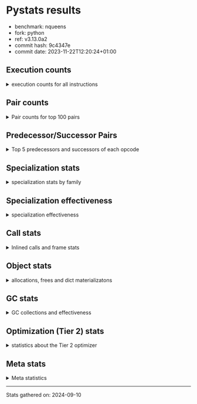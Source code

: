 
# Pystats results

- benchmark: nqueens
- fork: python
- ref: v3.13.0a2
- commit hash: 9c4347e
- commit date: 2023-11-22T12:20:24+01:00

## Execution counts

<details>
<summary> execution counts for all instructions </summary>

|Name | Count | Self | Cumulative | Miss ratio | 
|---|---:|---:|---:|---:|
| LOAD_FAST | 236,851,360 | 10.9% | 10.9% |  |
| POP_TOP | 138,195,120 | 6.4% | 17.2% |  |
| STORE_FAST | 129,912,240 | 6.0% | 23.2% |  |
| JUMP_BACKWARD | 129,911,200 | 6.0% | 29.2% |  |
| RESUME_CHECK | 125,630,500 | 5.8% | 35.0% | 0.0% |
| LOAD_FAST_LOAD_FAST | 122,752,160 | 5.6% | 40.6% |  |
| INTERPRETER_EXIT | 119,179,380 | 5.5% | 46.1% |  |
| YIELD_VALUE | 112,389,760 | 5.2% | 51.2% |  |
| LOAD_DEREF | 105,938,880 | 4.9% | 56.1% |  |
| BINARY_SUBSCR_TUPLE_INT | 105,923,760 | 4.9% | 61.0% |  |
| LOAD_CONST | 99,104,400 | 4.6% | 65.5% |  |
| FOR_ITER_RANGE | 78,639,840 | 3.6% | 69.1% |  |
| BINARY_OP_ADD_INT | 73,779,740 | 3.4% | 72.5% |  |
| FOR_ITER_LIST | 58,060,760 | 2.7% | 75.2% |  |
| SWAP | 47,974,240 | 2.2% | 77.4% |  |
| BINARY_SUBSCR_LIST_INT | 47,974,000 | 2.2% | 79.6% |  |
| COPY | 41,523,200 | 1.9% | 81.5% |  |
| STORE_SUBSCR_LIST_INT | 35,071,940 | 1.6% | 83.1% |  |
| LOAD_GLOBAL_BUILTIN | 32,933,180 | 1.5% | 84.6% |  |
| BINARY_OP_SUBTRACT_INT | 31,325,680 | 1.4% | 86.1% |  |
| POP_JUMP_IF_FALSE | 30,438,480 | 1.4% | 87.5% |  |
| BINARY_SLICE | 28,621,120 | 1.3% | 88.8% |  |
| COMPARE_OP_INT | 24,325,280 | 1.1% | 89.9% |  |
| CALL_BUILTIN_CLASS | 19,692,500 | 0.9% | 90.8% |  |
| GET_ITER | 19,691,920 | 0.9% | 91.7% |  |
| RETURN_CONST | 13,240,960 | 0.6% | 92.3% |  |
| RETURN_GENERATOR | 13,240,800 | 0.6% | 92.9% |  |
| COPY_FREE_VARS | 13,240,560 | 0.6% | 93.5% |  |
| CALL_PY_EXACT_ARGS | 13,240,540 | 0.6% | 94.2% |  |
| MAKE_FUNCTION | 13,240,480 | 0.6% | 94.8% |  |
| BUILD_TUPLE | 13,240,480 | 0.6% | 95.4% |  |
| SET_FUNCTION_ATTRIBUTE | 13,240,480 | 0.6% | 96.0% |  |
| UNARY_NEGATIVE | 12,902,080 | 0.6% | 96.6% |  |
| BINARY_OP | 11,088,260 | 0.5% | 97.1% |  |
| STORE_SLICE | 11,084,960 | 0.5% | 97.6% |  |
| CALL_LEN | 6,789,380 | 0.3% | 97.9% |  |
| JUMP_FORWARD | 6,465,760 | 0.3% | 98.2% |  |
| BINARY_SUBSCR | 6,453,320 | 0.3% | 98.5% |  |
| STORE_SUBSCR | 6,452,920 | 0.3% | 98.8% |  |
| STORE_DEREF | 6,451,360 | 0.3% | 99.1% |  |
| FOR_ITER_GEN | 6,451,340 | 0.3% | 99.4% |  |
| CALL_TUPLE_1 | 6,451,300 | 0.3% | 99.7% |  |
| TO_BOOL_INT | 6,451,160 | 0.3% | 100.0% |  |
| POP_JUMP_IF_TRUE | 338,080 | 0.0% | 100.0% |  |
| CALL | 1,420 | 0.0% | 100.0% |  |
| LOAD_GLOBAL | 840 | 0.0% | 100.0% |  |
| PUSH_NULL | 480 | 0.0% | 100.0% |  |
| LOAD_GLOBAL_MODULE | 400 | 0.0% | 100.0% |  |
| MAKE_CELL | 320 | 0.0% | 100.0% |  |
| RESUME | 300 | 0.0% | 100.0% | 20.0% |
| FOR_ITER | 280 | 0.0% | 100.0% |  |
| END_FOR | 160 | 0.0% | 100.0% |  |
| BUILD_SLICE | 160 | 0.0% | 100.0% |  |
| COMPARE_OP | 160 | 0.0% | 100.0% |  |
| POP_JUMP_IF_NOT_NONE | 160 | 0.0% | 100.0% |  |
| CALL_PY_WITH_DEFAULTS | 140 | 0.0% | 100.0% |  |
| LOAD_ATTR_MODULE | 120 | 0.0% | 100.0% |  |
| NOP | 80 | 0.0% | 100.0% |  |
| RETURN_VALUE | 80 | 0.0% | 100.0% |  |
| TO_BOOL | 80 | 0.0% | 100.0% |  |
| CALL_FUNCTION_EX | 80 | 0.0% | 100.0% |  |
| LOAD_ATTR | 80 | 0.0% | 100.0% |  |
| BINARY_OP_SUBTRACT_FLOAT | 60 | 0.0% | 100.0% |  |


</details>

## Pair counts

<details>
<summary> Pair counts for top 100 pairs </summary>

|Pair | Count | Self | Cumulative | 
|---|---:|---:|---:|
| RESUME_CHECK POP_TOP | 112,389,620 | 5.2% | 5.2% |
| POP_TOP JUMP_BACKWARD | 112,051,840 | 5.1% | 10.3% |
| CACHE RESUME_CHECK | 105,938,600 | 4.9% | 15.2% |
| YIELD_VALUE INTERPRETER_EXIT | 105,938,580 | 4.9% | 20.1% |
| STORE_FAST LOAD_DEREF | 105,923,920 | 4.9% | 24.9% |
| LOAD_DEREF LOAD_FAST | 105,923,840 | 4.9% | 29.8% |
| LOAD_FAST BINARY_SUBSCR_TUPLE_INT | 105,923,680 | 4.9% | 34.7% |
| FOR_ITER_RANGE STORE_FAST | 71,850,320 | 3.3% | 38.0% |
| JUMP_BACKWARD FOR_ITER_RANGE | 65,399,280 | 3.0% | 41.0% |
| BINARY_SUBSCR_TUPLE_INT LOAD_FAST | 54,314,200 | 2.5% | 43.5% |
| BINARY_OP_ADD_INT YIELD_VALUE | 51,609,580 | 2.4% | 45.8% |
| JUMP_BACKWARD FOR_ITER_LIST | 51,609,560 | 2.4% | 48.2% |
| LOAD_FAST BINARY_OP_ADD_INT | 51,609,560 | 2.4% | 50.6% |
| BINARY_SUBSCR_TUPLE_INT YIELD_VALUE | 51,609,560 | 2.4% | 52.9% |
| FOR_ITER_LIST STORE_FAST | 51,609,560 | 2.4% | 55.3% |
| BINARY_SUBSCR_LIST_INT LOAD_CONST | 35,071,960 | 1.6% | 56.9% |
| LOAD_FAST_LOAD_FAST BINARY_SUBSCR_LIST_INT | 30,437,960 | 1.4% | 58.3% |
| COMPARE_OP_INT POP_JUMP_IF_FALSE | 23,987,220 | 1.1% | 59.4% |
| STORE_FAST LOAD_FAST_LOAD_FAST | 23,987,040 | 1.1% | 60.5% |
| STORE_SUBSCR_LIST_INT LOAD_FAST_LOAD_FAST | 23,987,000 | 1.1% | 61.6% |
| LOAD_CONST BINARY_OP_ADD_INT | 22,170,080 | 1.0% | 62.7% |
| LOAD_FAST_LOAD_FAST LOAD_CONST | 22,169,920 | 1.0% | 63.7% |
| LOAD_GLOBAL_BUILTIN LOAD_FAST | 19,692,060 | 0.9% | 64.6% |
| LOAD_FAST LOAD_CONST | 17,536,400 | 0.8% | 65.4% |
| COPY COPY | 17,536,000 | 0.8% | 66.2% |
| LOAD_CONST COMPARE_OP_INT | 17,536,000 | 0.8% | 67.0% |
| LOAD_FAST_LOAD_FAST COPY | 17,536,000 | 0.8% | 67.8% |
| POP_JUMP_IF_FALSE LOAD_FAST_LOAD_FAST | 17,536,000 | 0.8% | 68.6% |
| SWAP SWAP | 17,536,000 | 0.8% | 69.4% |
| BINARY_OP_SUBTRACT_INT SWAP | 17,535,980 | 0.8% | 70.2% |
| COPY BINARY_SUBSCR_LIST_INT | 17,535,960 | 0.8% | 71.0% |
| LOAD_CONST BINARY_OP_SUBTRACT_INT | 17,535,960 | 0.8% | 71.8% |
| SWAP STORE_SUBSCR_LIST_INT | 17,535,960 | 0.8% | 72.6% |
| LOAD_FAST_LOAD_FAST STORE_SUBSCR_LIST_INT | 17,535,920 | 0.8% | 73.4% |
| RETURN_CONST INTERPRETER_EXIT | 13,240,800 | 0.6% | 74.1% |
| POP_TOP RESUME_CHECK | 13,240,680 | 0.6% | 74.7% |
| CACHE POP_TOP | 13,240,660 | 0.6% | 75.3% |
| LOAD_GLOBAL_BUILTIN LOAD_GLOBAL_BUILTIN | 13,240,600 | 0.6% | 75.9% |
| MAKE_FUNCTION SET_FUNCTION_ATTRIBUTE | 13,240,480 | 0.6% | 76.5% |
| BUILD_TUPLE LOAD_CONST | 13,240,480 | 0.6% | 77.1% |
| COPY_FREE_VARS RETURN_GENERATOR | 13,240,480 | 0.6% | 77.7% |
| LOAD_CONST MAKE_FUNCTION | 13,240,480 | 0.6% | 78.3% |
| LOAD_FAST BUILD_TUPLE | 13,240,480 | 0.6% | 78.9% |
| SET_FUNCTION_ATTRIBUTE LOAD_FAST | 13,240,480 | 0.6% | 79.5% |
| CALL_PY_EXACT_ARGS COPY_FREE_VARS | 13,240,400 | 0.6% | 80.1% |
| RESUME_CHECK LOAD_FAST | 13,240,400 | 0.6% | 80.7% |
| GET_ITER CALL_PY_EXACT_ARGS | 13,240,320 | 0.6% | 81.4% |
| LOAD_FAST_LOAD_FAST UNARY_NEGATIVE | 12,902,080 | 0.6% | 81.9% |
| LOAD_FAST_LOAD_FAST BINARY_OP_SUBTRACT_INT | 11,085,040 | 0.5% | 82.5% |
| BINARY_OP LOAD_FAST_LOAD_FAST | 11,084,980 | 0.5% | 83.0% |
| BINARY_SLICE BINARY_OP | 11,084,960 | 0.5% | 83.5% |
| BINARY_SLICE LOAD_FAST_LOAD_FAST | 11,084,960 | 0.5% | 84.0% |
| STORE_SLICE LOAD_FAST_LOAD_FAST | 11,084,960 | 0.5% | 84.5% |
| LOAD_CONST BINARY_SLICE | 11,084,960 | 0.5% | 85.0% |
| LOAD_CONST STORE_SLICE | 11,084,960 | 0.5% | 85.5% |
| LOAD_FAST_LOAD_FAST LOAD_FAST | 11,084,960 | 0.5% | 86.0% |
| BINARY_OP_ADD_INT BINARY_SLICE | 11,084,940 | 0.5% | 86.5% |
| BINARY_OP_ADD_INT LOAD_CONST | 11,084,940 | 0.5% | 87.0% |
| BINARY_OP_SUBTRACT_INT LOAD_FAST_LOAD_FAST | 11,084,940 | 0.5% | 87.6% |
| STORE_SUBSCR_LIST_INT JUMP_BACKWARD | 11,084,940 | 0.5% | 88.1% |
| FOR_ITER_RANGE RETURN_CONST | 6,789,440 | 0.3% | 88.4% |
| LOAD_FAST GET_ITER | 6,789,360 | 0.3% | 88.7% |
| RETURN_GENERATOR CALL_BUILTIN_CLASS | 6,789,320 | 0.3% | 89.0% |
| LOAD_FAST FOR_ITER_RANGE | 6,789,240 | 0.3% | 89.3% |
| CALL_BUILTIN_CLASS CALL_LEN | 6,789,200 | 0.3% | 89.6% |
| LOAD_FAST CALL_BUILTIN_CLASS | 6,451,440 | 0.3% | 89.9% |
| CALL_BUILTIN_CLASS CALL_BUILTIN_CLASS | 6,451,400 | 0.3% | 90.2% |
| GET_ITER FOR_ITER_RANGE | 6,451,240 | 0.3% | 90.5% |
| BINARY_SLICE GET_ITER | 6,451,200 | 0.3% | 90.8% |
| LOAD_CONST LOAD_FAST | 6,451,200 | 0.3% | 91.1% |
| LOAD_FAST BINARY_SLICE | 6,451,200 | 0.3% | 91.4% |
| STORE_DEREF LOAD_FAST | 6,451,200 | 0.3% | 91.7% |
| SWAP COPY | 6,451,200 | 0.3% | 92.0% |
| FOR_ITER_LIST RETURN_CONST | 6,451,200 | 0.3% | 92.3% |
| JUMP_BACKWARD FOR_ITER_GEN | 6,451,180 | 0.3% | 92.6% |
| YIELD_VALUE STORE_DEREF | 6,451,180 | 0.3% | 92.9% |
| CALL_BUILTIN_CLASS GET_ITER | 6,451,180 | 0.3% | 93.2% |
| CALL_LEN SWAP | 6,451,180 | 0.3% | 93.5% |
| COPY COMPARE_OP_INT | 6,451,160 | 0.3% | 93.8% |
| LOAD_FAST FOR_ITER_LIST | 6,451,160 | 0.3% | 94.1% |
| LOAD_FAST LOAD_GLOBAL_BUILTIN | 6,451,160 | 0.3% | 94.4% |
| CALL_TUPLE_1 YIELD_VALUE | 6,451,160 | 0.3% | 94.7% |
| FOR_ITER_GEN RESUME_CHECK | 6,451,160 | 0.3% | 95.0% |
| TO_BOOL_INT POP_JUMP_IF_FALSE | 6,451,160 | 0.3% | 95.3% |
| RETURN_GENERATOR CALL_TUPLE_1 | 6,451,120 | 0.3% | 95.6% |
| LOAD_FAST TO_BOOL_INT | 6,451,120 | 0.3% | 95.8% |
| BINARY_SUBSCR LOAD_FAST_LOAD_FAST | 6,451,040 | 0.3% | 96.1% |
| POP_TOP POP_TOP | 6,451,040 | 0.3% | 96.4% |
| POP_TOP JUMP_FORWARD | 6,451,040 | 0.3% | 96.7% |
| UNARY_NEGATIVE BINARY_SUBSCR | 6,451,040 | 0.3% | 97.0% |
| UNARY_NEGATIVE STORE_SUBSCR | 6,451,040 | 0.3% | 97.3% |
| JUMP_FORWARD LOAD_FAST | 6,451,040 | 0.3% | 97.6% |
| POP_JUMP_IF_FALSE JUMP_BACKWARD | 6,451,040 | 0.3% | 97.9% |
| SWAP LOAD_FAST_LOAD_FAST | 6,451,040 | 0.3% | 98.2% |
| JUMP_BACKWARD LOAD_GLOBAL_BUILTIN | 6,451,020 | 0.3% | 98.5% |
| BINARY_SUBSCR_LIST_INT STORE_FAST | 6,451,020 | 0.3% | 98.8% |
| BINARY_SUBSCR_LIST_INT SWAP | 6,451,020 | 0.3% | 99.1% |
| STORE_SUBSCR LOAD_GLOBAL_BUILTIN | 6,451,000 | 0.3% | 99.4% |
| POP_JUMP_IF_FALSE POP_TOP | 6,113,120 | 0.3% | 99.7% |
| BINARY_OP_SUBTRACT_INT YIELD_VALUE | 2,704,620 | 0.1% | 99.8% |


</details>

## Predecessor/Successor Pairs

<details>
<summary> Top 5 predecessors and successors of each opcode </summary>

### BINARY_SLICE

<details>
<summary> Successors and predecessors for BINARY_SLICE </summary>

|Predecessors | Count | Percentage | 
|---|---:|---:|
| LOAD_CONST | 11,084,960 | 38.7% |
| BINARY_OP_ADD_INT | 11,084,940 | 38.7% |
| LOAD_FAST | 6,451,200 | 22.5% |
| BINARY_OP | 20 | 0.0% |

|Successors | Count | Percentage | 
|---|---:|---:|
| BINARY_OP | 11,084,960 | 38.7% |
| LOAD_FAST_LOAD_FAST | 11,084,960 | 38.7% |
| GET_ITER | 6,451,200 | 22.5% |


</details>

### STORE_SLICE

<details>
<summary> Successors and predecessors for STORE_SLICE </summary>

|Predecessors | Count | Percentage | 
|---|---:|---:|
| LOAD_CONST | 11,084,960 | 100.0% |

|Successors | Count | Percentage | 
|---|---:|---:|
| LOAD_FAST_LOAD_FAST | 11,084,960 | 100.0% |


</details>

### CACHE

<details>
<summary> Successors and predecessors for CACHE </summary>

|Successors | Count | Percentage | 
|---|---:|---:|
| RESUME_CHECK | 105,938,600 | 88.9% |
| POP_TOP | 13,240,660 | 11.1% |
| RESUME | 120 | 0.0% |


</details>

### BINARY_SUBSCR

<details>
<summary> Successors and predecessors for BINARY_SUBSCR </summary>

|Predecessors | Count | Percentage | 
|---|---:|---:|
| UNARY_NEGATIVE | 6,451,040 | 100.0% |
| BINARY_SUBSCR | 1,800 | 0.0% |
| BUILD_SLICE | 160 | 0.0% |
| LOAD_FAST | 160 | 0.0% |
| LOAD_FAST_LOAD_FAST | 120 | 0.0% |

|Successors | Count | Percentage | 
|---|---:|---:|
| LOAD_FAST_LOAD_FAST | 6,451,040 | 100.0% |
| BINARY_SUBSCR | 1,800 | 0.0% |
| STORE_FAST | 180 | 0.0% |
| BINARY_SUBSCR_LIST_INT | 80 | 0.0% |
| BINARY_SUBSCR_TUPLE_INT | 80 | 0.0% |


</details>

### END_FOR

<details>
<summary> Successors and predecessors for END_FOR </summary>

|Predecessors | Count | Percentage | 
|---|---:|---:|
| RETURN_CONST | 160 | 100.0% |

|Successors | Count | Percentage | 
|---|---:|---:|
| RETURN_CONST | 160 | 100.0% |


</details>

### GET_ITER

<details>
<summary> Successors and predecessors for GET_ITER </summary>

|Predecessors | Count | Percentage | 
|---|---:|---:|
| LOAD_FAST | 6,789,360 | 34.5% |
| BINARY_SLICE | 6,451,200 | 32.8% |
| CALL_BUILTIN_CLASS | 6,451,180 | 32.8% |
| RETURN_GENERATOR | 160 | 0.0% |
| CALL | 20 | 0.0% |

|Successors | Count | Percentage | 
|---|---:|---:|
| CALL_PY_EXACT_ARGS | 13,240,320 | 67.2% |
| FOR_ITER_RANGE | 6,451,240 | 32.8% |
| CALL | 160 | 0.0% |
| FOR_ITER_GEN | 140 | 0.0% |
| FOR_ITER | 60 | 0.0% |


</details>

### INTERPRETER_EXIT

<details>
<summary> Successors and predecessors for INTERPRETER_EXIT </summary>

|Predecessors | Count | Percentage | 
|---|---:|---:|
| YIELD_VALUE | 105,938,580 | 88.9% |
| RETURN_CONST | 13,240,800 | 11.1% |


</details>

### MAKE_FUNCTION

<details>
<summary> Successors and predecessors for MAKE_FUNCTION </summary>

|Predecessors | Count | Percentage | 
|---|---:|---:|
| LOAD_CONST | 13,240,480 | 100.0% |

|Successors | Count | Percentage | 
|---|---:|---:|
| SET_FUNCTION_ATTRIBUTE | 13,240,480 | 100.0% |


</details>

### NOP

<details>
<summary> Successors and predecessors for NOP </summary>

|Predecessors | Count | Percentage | 
|---|---:|---:|
| POP_TOP | 80 | 100.0% |

|Successors | Count | Percentage | 
|---|---:|---:|
| LOAD_DEREF | 80 | 100.0% |


</details>

### POP_TOP

<details>
<summary> Successors and predecessors for POP_TOP </summary>

|Predecessors | Count | Percentage | 
|---|---:|---:|
| RESUME_CHECK | 112,389,620 | 81.3% |
| CACHE | 13,240,660 | 9.6% |
| POP_TOP | 6,451,040 | 4.7% |
| POP_JUMP_IF_FALSE | 6,113,120 | 4.4% |
| CALL | 260 | 0.0% |

|Successors | Count | Percentage | 
|---|---:|---:|
| JUMP_BACKWARD | 112,051,840 | 81.1% |
| RESUME_CHECK | 13,240,680 | 9.6% |
| POP_TOP | 6,451,040 | 4.7% |
| JUMP_FORWARD | 6,451,040 | 4.7% |
| LOAD_FAST | 160 | 0.0% |


</details>

### PUSH_NULL

<details>
<summary> Successors and predecessors for PUSH_NULL </summary>

|Predecessors | Count | Percentage | 
|---|---:|---:|
| LOAD_FAST | 320 | 66.7% |
| LOAD_DEREF | 80 | 16.7% |
| LOAD_ATTR_MODULE | 60 | 12.5% |
| LOAD_ATTR | 20 | 4.2% |

|Successors | Count | Percentage | 
|---|---:|---:|
| CALL | 400 | 83.3% |
| LOAD_FAST | 80 | 16.7% |


</details>

### RETURN_GENERATOR

<details>
<summary> Successors and predecessors for RETURN_GENERATOR </summary>

|Predecessors | Count | Percentage | 
|---|---:|---:|
| COPY_FREE_VARS | 13,240,480 | 100.0% |
| MAKE_CELL | 320 | 0.0% |

|Successors | Count | Percentage | 
|---|---:|---:|
| CALL_BUILTIN_CLASS | 6,789,320 | 51.3% |
| CALL_TUPLE_1 | 6,451,120 | 48.7% |
| CALL | 200 | 0.0% |
| GET_ITER | 160 | 0.0% |


</details>

### RETURN_VALUE

<details>
<summary> Successors and predecessors for RETURN_VALUE </summary>

|Predecessors | Count | Percentage | 
|---|---:|---:|
| LOAD_FAST | 80 | 100.0% |

|Successors | Count | Percentage | 
|---|---:|---:|
| LOAD_GLOBAL | 40 | 50.0% |
| LOAD_GLOBAL_MODULE | 40 | 50.0% |


</details>

### STORE_SUBSCR

<details>
<summary> Successors and predecessors for STORE_SUBSCR </summary>

|Predecessors | Count | Percentage | 
|---|---:|---:|
| UNARY_NEGATIVE | 6,451,040 | 100.0% |
| STORE_SUBSCR | 1,760 | 0.0% |
| LOAD_FAST_LOAD_FAST | 80 | 0.0% |
| SWAP | 40 | 0.0% |

|Successors | Count | Percentage | 
|---|---:|---:|
| LOAD_GLOBAL_BUILTIN | 6,451,000 | 100.0% |
| STORE_SUBSCR | 1,760 | 0.0% |
| STORE_SUBSCR_LIST_INT | 60 | 0.0% |
| LOAD_FAST_LOAD_FAST | 40 | 0.0% |
| LOAD_GLOBAL | 40 | 0.0% |


</details>

### TO_BOOL

<details>
<summary> Successors and predecessors for TO_BOOL </summary>

|Predecessors | Count | Percentage | 
|---|---:|---:|
| LOAD_FAST | 80 | 100.0% |

|Successors | Count | Percentage | 
|---|---:|---:|
| POP_JUMP_IF_FALSE | 40 | 50.0% |
| TO_BOOL_INT | 40 | 50.0% |


</details>

### UNARY_NEGATIVE

<details>
<summary> Successors and predecessors for UNARY_NEGATIVE </summary>

|Predecessors | Count | Percentage | 
|---|---:|---:|
| LOAD_FAST_LOAD_FAST | 12,902,080 | 100.0% |

|Successors | Count | Percentage | 
|---|---:|---:|
| BINARY_SUBSCR | 6,451,040 | 50.0% |
| STORE_SUBSCR | 6,451,040 | 50.0% |


</details>

### BINARY_OP

<details>
<summary> Successors and predecessors for BINARY_OP </summary>

|Predecessors | Count | Percentage | 
|---|---:|---:|
| BINARY_SLICE | 11,084,960 | 100.0% |
| BINARY_OP | 2,900 | 0.0% |
| LOAD_CONST | 200 | 0.0% |
| LOAD_FAST | 120 | 0.0% |
| LOAD_FAST_LOAD_FAST | 80 | 0.0% |

|Successors | Count | Percentage | 
|---|---:|---:|
| LOAD_FAST_LOAD_FAST | 11,084,980 | 100.0% |
| BINARY_OP | 2,900 | 0.0% |
| BINARY_OP_ADD_INT | 100 | 0.0% |
| BINARY_OP_SUBTRACT_INT | 80 | 0.0% |
| LOAD_CONST | 40 | 0.0% |


</details>

### BUILD_SLICE

<details>
<summary> Successors and predecessors for BUILD_SLICE </summary>

|Predecessors | Count | Percentage | 
|---|---:|---:|
| LOAD_CONST | 160 | 100.0% |

|Successors | Count | Percentage | 
|---|---:|---:|
| BINARY_SUBSCR | 160 | 100.0% |


</details>

### BUILD_TUPLE

<details>
<summary> Successors and predecessors for BUILD_TUPLE </summary>

|Predecessors | Count | Percentage | 
|---|---:|---:|
| LOAD_FAST | 13,240,480 | 100.0% |

|Successors | Count | Percentage | 
|---|---:|---:|
| LOAD_CONST | 13,240,480 | 100.0% |


</details>

### CALL

<details>
<summary> Successors and predecessors for CALL </summary>

|Predecessors | Count | Percentage | 
|---|---:|---:|
| PUSH_NULL | 400 | 28.2% |
| LOAD_FAST | 280 | 19.7% |
| RETURN_GENERATOR | 200 | 14.1% |
| CALL | 200 | 14.1% |
| GET_ITER | 160 | 11.3% |

|Successors | Count | Percentage | 
|---|---:|---:|
| POP_TOP | 260 | 18.3% |
| CALL_BUILTIN_CLASS | 220 | 15.5% |
| CALL | 200 | 14.1% |
| STORE_FAST | 160 | 11.3% |
| CALL_PY_EXACT_ARGS | 100 | 7.0% |


</details>

### CALL_FUNCTION_EX

<details>
<summary> Successors and predecessors for CALL_FUNCTION_EX </summary>

|Predecessors | Count | Percentage | 
|---|---:|---:|
| LOAD_FAST | 80 | 100.0% |

|Successors | Count | Percentage | 
|---|---:|---:|
| COPY_FREE_VARS | 80 | 100.0% |


</details>

### COMPARE_OP

<details>
<summary> Successors and predecessors for COMPARE_OP </summary>

|Predecessors | Count | Percentage | 
|---|---:|---:|
| LOAD_CONST | 80 | 50.0% |
| COPY | 40 | 25.0% |
| CALL | 20 | 12.5% |
| CALL_LEN | 20 | 12.5% |

|Successors | Count | Percentage | 
|---|---:|---:|
| COMPARE_OP_INT | 80 | 50.0% |
| POP_JUMP_IF_FALSE | 60 | 37.5% |
| POP_JUMP_IF_TRUE | 20 | 12.5% |


</details>

### COPY

<details>
<summary> Successors and predecessors for COPY </summary>

|Predecessors | Count | Percentage | 
|---|---:|---:|
| COPY | 17,536,000 | 42.2% |
| LOAD_FAST_LOAD_FAST | 17,536,000 | 42.2% |
| SWAP | 6,451,200 | 15.5% |

|Successors | Count | Percentage | 
|---|---:|---:|
| COPY | 17,536,000 | 42.2% |
| BINARY_SUBSCR_LIST_INT | 17,535,960 | 42.2% |
| COMPARE_OP_INT | 6,451,160 | 15.5% |
| BINARY_SUBSCR | 40 | 0.0% |
| COMPARE_OP | 40 | 0.0% |


</details>

### COPY_FREE_VARS

<details>
<summary> Successors and predecessors for COPY_FREE_VARS </summary>

|Predecessors | Count | Percentage | 
|---|---:|---:|
| CALL_PY_EXACT_ARGS | 13,240,400 | 100.0% |
| CALL | 80 | 0.0% |
| CALL_FUNCTION_EX | 80 | 0.0% |

|Successors | Count | Percentage | 
|---|---:|---:|
| RETURN_GENERATOR | 13,240,480 | 100.0% |
| RESUME_CHECK | 60 | 0.0% |
| RESUME | 20 | 0.0% |


</details>

### FOR_ITER

<details>
<summary> Successors and predecessors for FOR_ITER </summary>

|Predecessors | Count | Percentage | 
|---|---:|---:|
| JUMP_BACKWARD | 140 | 50.0% |
| LOAD_FAST | 80 | 28.6% |
| GET_ITER | 60 | 21.4% |

|Successors | Count | Percentage | 
|---|---:|---:|
| STORE_FAST | 120 | 42.9% |
| FOR_ITER_RANGE | 80 | 28.6% |
| FOR_ITER_LIST | 40 | 14.3% |
| STORE_DEREF | 20 | 7.1% |
| FOR_ITER_GEN | 20 | 7.1% |


</details>

### JUMP_BACKWARD

<details>
<summary> Successors and predecessors for JUMP_BACKWARD </summary>

|Predecessors | Count | Percentage | 
|---|---:|---:|
| POP_TOP | 112,051,840 | 86.3% |
| STORE_SUBSCR_LIST_INT | 11,084,940 | 8.5% |
| POP_JUMP_IF_FALSE | 6,451,040 | 5.0% |
| POP_JUMP_IF_TRUE | 323,360 | 0.2% |
| STORE_SUBSCR | 20 | 0.0% |

|Successors | Count | Percentage | 
|---|---:|---:|
| FOR_ITER_RANGE | 65,399,280 | 50.3% |
| FOR_ITER_LIST | 51,609,560 | 39.7% |
| FOR_ITER_GEN | 6,451,180 | 5.0% |
| LOAD_GLOBAL_BUILTIN | 6,451,020 | 5.0% |
| FOR_ITER | 140 | 0.0% |


</details>

### JUMP_FORWARD

<details>
<summary> Successors and predecessors for JUMP_FORWARD </summary>

|Predecessors | Count | Percentage | 
|---|---:|---:|
| POP_TOP | 6,451,040 | 99.8% |
| POP_JUMP_IF_TRUE | 14,720 | 0.2% |

|Successors | Count | Percentage | 
|---|---:|---:|
| LOAD_FAST | 6,451,040 | 99.8% |
| LOAD_DEREF | 14,720 | 0.2% |


</details>

### LOAD_ATTR

<details>
<summary> Successors and predecessors for LOAD_ATTR </summary>

|Predecessors | Count | Percentage | 
|---|---:|---:|
| LOAD_GLOBAL | 40 | 50.0% |
| LOAD_GLOBAL_MODULE | 40 | 50.0% |

|Successors | Count | Percentage | 
|---|---:|---:|
| LOAD_ATTR_MODULE | 40 | 50.0% |
| PUSH_NULL | 20 | 25.0% |
| STORE_FAST | 20 | 25.0% |


</details>

### LOAD_CONST

<details>
<summary> Successors and predecessors for LOAD_CONST </summary>

|Predecessors | Count | Percentage | 
|---|---:|---:|
| BINARY_SUBSCR_LIST_INT | 35,071,960 | 35.4% |
| LOAD_FAST_LOAD_FAST | 22,169,920 | 22.4% |
| LOAD_FAST | 17,536,400 | 17.7% |
| BUILD_TUPLE | 13,240,480 | 13.4% |
| BINARY_OP_ADD_INT | 11,084,940 | 11.2% |

|Successors | Count | Percentage | 
|---|---:|---:|
| BINARY_OP_ADD_INT | 22,170,080 | 22.4% |
| COMPARE_OP_INT | 17,536,000 | 17.7% |
| BINARY_OP_SUBTRACT_INT | 17,535,960 | 17.7% |
| MAKE_FUNCTION | 13,240,480 | 13.4% |
| BINARY_SLICE | 11,084,960 | 11.2% |


</details>

### LOAD_DEREF

<details>
<summary> Successors and predecessors for LOAD_DEREF </summary>

|Predecessors | Count | Percentage | 
|---|---:|---:|
| STORE_FAST | 105,923,920 | 100.0% |
| JUMP_FORWARD | 14,720 | 0.0% |
| LOAD_GLOBAL_BUILTIN | 140 | 0.0% |
| NOP | 80 | 0.0% |
| LOAD_GLOBAL | 20 | 0.0% |

|Successors | Count | Percentage | 
|---|---:|---:|
| LOAD_FAST | 105,923,840 | 100.0% |
| YIELD_VALUE | 14,720 | 0.0% |
| CALL_LEN | 120 | 0.0% |
| PUSH_NULL | 80 | 0.0% |
| STORE_FAST | 80 | 0.0% |


</details>

### LOAD_FAST

<details>
<summary> Successors and predecessors for LOAD_FAST </summary>

|Predecessors | Count | Percentage | 
|---|---:|---:|
| LOAD_DEREF | 105,923,840 | 44.7% |
| BINARY_SUBSCR_TUPLE_INT | 54,314,200 | 22.9% |
| LOAD_GLOBAL_BUILTIN | 19,692,060 | 8.3% |
| SET_FUNCTION_ATTRIBUTE | 13,240,480 | 5.6% |
| RESUME_CHECK | 13,240,400 | 5.6% |

|Successors | Count | Percentage | 
|---|---:|---:|
| BINARY_SUBSCR_TUPLE_INT | 105,923,680 | 44.7% |
| BINARY_OP_ADD_INT | 51,609,560 | 21.8% |
| LOAD_CONST | 17,536,400 | 7.4% |
| BUILD_TUPLE | 13,240,480 | 5.6% |
| GET_ITER | 6,789,360 | 2.9% |


</details>

### LOAD_FAST_LOAD_FAST

<details>
<summary> Successors and predecessors for LOAD_FAST_LOAD_FAST </summary>

|Predecessors | Count | Percentage | 
|---|---:|---:|
| STORE_FAST | 23,987,040 | 19.5% |
| STORE_SUBSCR_LIST_INT | 23,987,000 | 19.5% |
| POP_JUMP_IF_FALSE | 17,536,000 | 14.3% |
| BINARY_OP | 11,084,980 | 9.0% |
| BINARY_SLICE | 11,084,960 | 9.0% |

|Successors | Count | Percentage | 
|---|---:|---:|
| BINARY_SUBSCR_LIST_INT | 30,437,960 | 24.8% |
| LOAD_CONST | 22,169,920 | 18.1% |
| COPY | 17,536,000 | 14.3% |
| STORE_SUBSCR_LIST_INT | 17,535,920 | 14.3% |
| UNARY_NEGATIVE | 12,902,080 | 10.5% |


</details>

### LOAD_GLOBAL

<details>
<summary> Successors and predecessors for LOAD_GLOBAL </summary>

|Predecessors | Count | Percentage | 
|---|---:|---:|
| STORE_FAST | 160 | 19.0% |
| LOAD_GLOBAL | 120 | 14.3% |
| LOAD_GLOBAL_BUILTIN | 120 | 14.3% |
| POP_JUMP_IF_FALSE | 100 | 11.9% |
| RESUME | 80 | 9.5% |

|Successors | Count | Percentage | 
|---|---:|---:|
| LOAD_GLOBAL_BUILTIN | 340 | 40.5% |
| LOAD_FAST | 220 | 26.2% |
| LOAD_GLOBAL | 120 | 14.3% |
| LOAD_GLOBAL_MODULE | 80 | 9.5% |
| LOAD_ATTR | 40 | 4.8% |


</details>

### MAKE_CELL

<details>
<summary> Successors and predecessors for MAKE_CELL </summary>

|Predecessors | Count | Percentage | 
|---|---:|---:|
| CALL_PY_EXACT_ARGS | 140 | 43.8% |
| CALL_PY_WITH_DEFAULTS | 140 | 43.8% |
| CALL | 40 | 12.5% |

|Successors | Count | Percentage | 
|---|---:|---:|
| RETURN_GENERATOR | 320 | 100.0% |


</details>

### POP_JUMP_IF_FALSE

<details>
<summary> Successors and predecessors for POP_JUMP_IF_FALSE </summary>

|Predecessors | Count | Percentage | 
|---|---:|---:|
| COMPARE_OP_INT | 23,987,220 | 78.8% |
| TO_BOOL_INT | 6,451,160 | 21.2% |
| COMPARE_OP | 60 | 0.0% |
| TO_BOOL | 40 | 0.0% |

|Successors | Count | Percentage | 
|---|---:|---:|
| LOAD_FAST_LOAD_FAST | 17,536,000 | 57.6% |
| JUMP_BACKWARD | 6,451,040 | 21.2% |
| POP_TOP | 6,113,120 | 20.1% |
| LOAD_GLOBAL_BUILTIN | 338,220 | 1.1% |
| LOAD_GLOBAL | 100 | 0.0% |


</details>

### POP_JUMP_IF_NOT_NONE

<details>
<summary> Successors and predecessors for POP_JUMP_IF_NOT_NONE </summary>

|Predecessors | Count | Percentage | 
|---|---:|---:|
| LOAD_FAST | 160 | 100.0% |

|Successors | Count | Percentage | 
|---|---:|---:|
| LOAD_FAST | 160 | 100.0% |


</details>

### POP_JUMP_IF_TRUE

<details>
<summary> Successors and predecessors for POP_JUMP_IF_TRUE </summary>

|Predecessors | Count | Percentage | 
|---|---:|---:|
| COMPARE_OP_INT | 338,060 | 100.0% |
| COMPARE_OP | 20 | 0.0% |

|Successors | Count | Percentage | 
|---|---:|---:|
| JUMP_BACKWARD | 323,360 | 95.6% |
| JUMP_FORWARD | 14,720 | 4.4% |


</details>

### RETURN_CONST

<details>
<summary> Successors and predecessors for RETURN_CONST </summary>

|Predecessors | Count | Percentage | 
|---|---:|---:|
| FOR_ITER_RANGE | 6,789,440 | 51.3% |
| FOR_ITER_LIST | 6,451,200 | 48.7% |
| END_FOR | 160 | 0.0% |
| POP_TOP | 160 | 0.0% |

|Successors | Count | Percentage | 
|---|---:|---:|
| INTERPRETER_EXIT | 13,240,800 | 100.0% |
| END_FOR | 160 | 0.0% |


</details>

### SET_FUNCTION_ATTRIBUTE

<details>
<summary> Successors and predecessors for SET_FUNCTION_ATTRIBUTE </summary>

|Predecessors | Count | Percentage | 
|---|---:|---:|
| MAKE_FUNCTION | 13,240,480 | 100.0% |

|Successors | Count | Percentage | 
|---|---:|---:|
| LOAD_FAST | 13,240,480 | 100.0% |


</details>

### STORE_DEREF

<details>
<summary> Successors and predecessors for STORE_DEREF </summary>

|Predecessors | Count | Percentage | 
|---|---:|---:|
| YIELD_VALUE | 6,451,180 | 100.0% |
| CALL_TUPLE_1 | 140 | 0.0% |
| CALL | 20 | 0.0% |
| FOR_ITER | 20 | 0.0% |

|Successors | Count | Percentage | 
|---|---:|---:|
| LOAD_FAST | 6,451,200 | 100.0% |
| LOAD_GLOBAL_BUILTIN | 120 | 0.0% |
| LOAD_GLOBAL | 40 | 0.0% |


</details>

### STORE_FAST

<details>
<summary> Successors and predecessors for STORE_FAST </summary>

|Predecessors | Count | Percentage | 
|---|---:|---:|
| FOR_ITER_RANGE | 71,850,320 | 55.3% |
| FOR_ITER_LIST | 51,609,560 | 39.7% |
| BINARY_SUBSCR_LIST_INT | 6,451,020 | 5.0% |
| CALL_BUILTIN_CLASS | 340 | 0.0% |
| BINARY_SUBSCR | 180 | 0.0% |

|Successors | Count | Percentage | 
|---|---:|---:|
| LOAD_DEREF | 105,923,920 | 81.5% |
| LOAD_FAST_LOAD_FAST | 23,987,040 | 18.5% |
| LOAD_FAST | 640 | 0.0% |
| LOAD_GLOBAL_BUILTIN | 360 | 0.0% |
| LOAD_GLOBAL | 160 | 0.0% |


</details>

### SWAP

<details>
<summary> Successors and predecessors for SWAP </summary>

|Predecessors | Count | Percentage | 
|---|---:|---:|
| SWAP | 17,536,000 | 36.6% |
| BINARY_OP_SUBTRACT_INT | 17,535,980 | 36.6% |
| CALL_LEN | 6,451,180 | 13.4% |
| BINARY_SUBSCR_LIST_INT | 6,451,020 | 13.4% |
| BINARY_SUBSCR | 20 | 0.0% |

|Successors | Count | Percentage | 
|---|---:|---:|
| SWAP | 17,536,000 | 36.6% |
| STORE_SUBSCR_LIST_INT | 17,535,960 | 36.6% |
| COPY | 6,451,200 | 13.4% |
| LOAD_FAST_LOAD_FAST | 6,451,040 | 13.4% |
| STORE_SUBSCR | 40 | 0.0% |


</details>

### YIELD_VALUE

<details>
<summary> Successors and predecessors for YIELD_VALUE </summary>

|Predecessors | Count | Percentage | 
|---|---:|---:|
| BINARY_OP_ADD_INT | 51,609,580 | 45.9% |
| BINARY_SUBSCR_TUPLE_INT | 51,609,560 | 45.9% |
| CALL_TUPLE_1 | 6,451,160 | 5.7% |
| BINARY_OP_SUBTRACT_INT | 2,704,620 | 2.4% |
| LOAD_DEREF | 14,720 | 0.0% |

|Successors | Count | Percentage | 
|---|---:|---:|
| INTERPRETER_EXIT | 105,938,580 | 94.3% |
| STORE_DEREF | 6,451,180 | 5.7% |


</details>

### RESUME

<details>
<summary> Successors and predecessors for RESUME </summary>

|Predecessors | Count | Percentage | 
|---|---:|---:|
| CACHE | 120 | 40.0% |
| POP_TOP | 120 | 40.0% |
| FOR_ITER_GEN | 40 | 13.3% |
| COPY_FREE_VARS | 20 | 6.7% |

|Successors | Count | Percentage | 
|---|---:|---:|
| POP_TOP | 140 | 46.7% |
| LOAD_FAST | 80 | 26.7% |
| LOAD_GLOBAL | 80 | 26.7% |


</details>

### BINARY_OP_ADD_INT

<details>
<summary> Successors and predecessors for BINARY_OP_ADD_INT </summary>

|Predecessors | Count | Percentage | 
|---|---:|---:|
| LOAD_FAST | 51,609,560 | 70.0% |
| LOAD_CONST | 22,170,080 | 30.0% |
| BINARY_OP | 100 | 0.0% |

|Successors | Count | Percentage | 
|---|---:|---:|
| YIELD_VALUE | 51,609,580 | 70.0% |
| BINARY_SLICE | 11,084,940 | 15.0% |
| LOAD_CONST | 11,084,940 | 15.0% |
| LOAD_FAST | 140 | 0.0% |
| CALL_BUILTIN_CLASS | 120 | 0.0% |


</details>

### BINARY_OP_SUBTRACT_FLOAT

<details>
<summary> Successors and predecessors for BINARY_OP_SUBTRACT_FLOAT </summary>

|Predecessors | Count | Percentage | 
|---|---:|---:|
| LOAD_FAST | 40 | 66.7% |
| BINARY_OP | 20 | 33.3% |

|Successors | Count | Percentage | 
|---|---:|---:|
| STORE_FAST | 60 | 100.0% |


</details>

### BINARY_OP_SUBTRACT_INT

<details>
<summary> Successors and predecessors for BINARY_OP_SUBTRACT_INT </summary>

|Predecessors | Count | Percentage | 
|---|---:|---:|
| LOAD_CONST | 17,535,960 | 56.0% |
| LOAD_FAST_LOAD_FAST | 11,085,040 | 35.4% |
| LOAD_FAST | 2,704,600 | 8.6% |
| BINARY_OP | 80 | 0.0% |

|Successors | Count | Percentage | 
|---|---:|---:|
| SWAP | 17,535,980 | 56.0% |
| LOAD_FAST_LOAD_FAST | 11,084,940 | 35.4% |
| YIELD_VALUE | 2,704,620 | 8.6% |
| LOAD_CONST | 140 | 0.0% |


</details>

### BINARY_SUBSCR_LIST_INT

<details>
<summary> Successors and predecessors for BINARY_SUBSCR_LIST_INT </summary>

|Predecessors | Count | Percentage | 
|---|---:|---:|
| LOAD_FAST_LOAD_FAST | 30,437,960 | 63.4% |
| COPY | 17,535,960 | 36.6% |
| BINARY_SUBSCR | 80 | 0.0% |

|Successors | Count | Percentage | 
|---|---:|---:|
| LOAD_CONST | 35,071,960 | 73.1% |
| STORE_FAST | 6,451,020 | 13.4% |
| SWAP | 6,451,020 | 13.4% |


</details>

### BINARY_SUBSCR_TUPLE_INT

<details>
<summary> Successors and predecessors for BINARY_SUBSCR_TUPLE_INT </summary>

|Predecessors | Count | Percentage | 
|---|---:|---:|
| LOAD_FAST | 105,923,680 | 100.0% |
| BINARY_SUBSCR | 80 | 0.0% |

|Successors | Count | Percentage | 
|---|---:|---:|
| LOAD_FAST | 54,314,200 | 51.3% |
| YIELD_VALUE | 51,609,560 | 48.7% |


</details>

### CALL_BUILTIN_CLASS

<details>
<summary> Successors and predecessors for CALL_BUILTIN_CLASS </summary>

|Predecessors | Count | Percentage | 
|---|---:|---:|
| RETURN_GENERATOR | 6,789,320 | 34.5% |
| LOAD_FAST | 6,451,440 | 32.8% |
| CALL_BUILTIN_CLASS | 6,451,400 | 32.8% |
| CALL | 220 | 0.0% |
| BINARY_OP_ADD_INT | 120 | 0.0% |

|Successors | Count | Percentage | 
|---|---:|---:|
| CALL_LEN | 6,789,200 | 34.5% |
| CALL_BUILTIN_CLASS | 6,451,400 | 32.8% |
| GET_ITER | 6,451,180 | 32.8% |
| STORE_FAST | 340 | 0.0% |
| POP_TOP | 140 | 0.0% |


</details>

### CALL_LEN

<details>
<summary> Successors and predecessors for CALL_LEN </summary>

|Predecessors | Count | Percentage | 
|---|---:|---:|
| CALL_BUILTIN_CLASS | 6,789,200 | 100.0% |
| LOAD_DEREF | 120 | 0.0% |
| CALL | 60 | 0.0% |

|Successors | Count | Percentage | 
|---|---:|---:|
| SWAP | 6,451,180 | 95.0% |
| COMPARE_OP_INT | 338,040 | 5.0% |
| STORE_FAST | 140 | 0.0% |
| COMPARE_OP | 20 | 0.0% |


</details>

### CALL_PY_EXACT_ARGS

<details>
<summary> Successors and predecessors for CALL_PY_EXACT_ARGS </summary>

|Predecessors | Count | Percentage | 
|---|---:|---:|
| GET_ITER | 13,240,320 | 100.0% |
| LOAD_FAST | 120 | 0.0% |
| CALL | 100 | 0.0% |

|Successors | Count | Percentage | 
|---|---:|---:|
| COPY_FREE_VARS | 13,240,400 | 100.0% |
| MAKE_CELL | 140 | 0.0% |


</details>

### CALL_PY_WITH_DEFAULTS

<details>
<summary> Successors and predecessors for CALL_PY_WITH_DEFAULTS </summary>

|Predecessors | Count | Percentage | 
|---|---:|---:|
| LOAD_FAST | 120 | 85.7% |
| CALL | 20 | 14.3% |

|Successors | Count | Percentage | 
|---|---:|---:|
| MAKE_CELL | 140 | 100.0% |


</details>

### CALL_TUPLE_1

<details>
<summary> Successors and predecessors for CALL_TUPLE_1 </summary>

|Predecessors | Count | Percentage | 
|---|---:|---:|
| RETURN_GENERATOR | 6,451,120 | 100.0% |
| LOAD_FAST | 120 | 0.0% |
| CALL | 60 | 0.0% |

|Successors | Count | Percentage | 
|---|---:|---:|
| YIELD_VALUE | 6,451,160 | 100.0% |
| STORE_DEREF | 140 | 0.0% |


</details>

### COMPARE_OP_INT

<details>
<summary> Successors and predecessors for COMPARE_OP_INT </summary>

|Predecessors | Count | Percentage | 
|---|---:|---:|
| LOAD_CONST | 17,536,000 | 72.1% |
| COPY | 6,451,160 | 26.5% |
| CALL_LEN | 338,040 | 1.4% |
| COMPARE_OP | 80 | 0.0% |

|Successors | Count | Percentage | 
|---|---:|---:|
| POP_JUMP_IF_FALSE | 23,987,220 | 98.6% |
| POP_JUMP_IF_TRUE | 338,060 | 1.4% |


</details>

### FOR_ITER_GEN

<details>
<summary> Successors and predecessors for FOR_ITER_GEN </summary>

|Predecessors | Count | Percentage | 
|---|---:|---:|
| JUMP_BACKWARD | 6,451,180 | 100.0% |
| GET_ITER | 140 | 0.0% |
| FOR_ITER | 20 | 0.0% |

|Successors | Count | Percentage | 
|---|---:|---:|
| RESUME_CHECK | 6,451,160 | 100.0% |
| POP_TOP | 140 | 0.0% |
| RESUME | 40 | 0.0% |


</details>

### FOR_ITER_LIST

<details>
<summary> Successors and predecessors for FOR_ITER_LIST </summary>

|Predecessors | Count | Percentage | 
|---|---:|---:|
| JUMP_BACKWARD | 51,609,560 | 88.9% |
| LOAD_FAST | 6,451,160 | 11.1% |
| FOR_ITER | 40 | 0.0% |

|Successors | Count | Percentage | 
|---|---:|---:|
| STORE_FAST | 51,609,560 | 88.9% |
| RETURN_CONST | 6,451,200 | 11.1% |


</details>

### FOR_ITER_RANGE

<details>
<summary> Successors and predecessors for FOR_ITER_RANGE </summary>

|Predecessors | Count | Percentage | 
|---|---:|---:|
| JUMP_BACKWARD | 65,399,280 | 83.2% |
| LOAD_FAST | 6,789,240 | 8.6% |
| GET_ITER | 6,451,240 | 8.2% |
| FOR_ITER | 80 | 0.0% |

|Successors | Count | Percentage | 
|---|---:|---:|
| STORE_FAST | 71,850,320 | 91.4% |
| RETURN_CONST | 6,789,440 | 8.6% |
| LOAD_FAST | 80 | 0.0% |


</details>

### LOAD_ATTR_MODULE

<details>
<summary> Successors and predecessors for LOAD_ATTR_MODULE </summary>

|Predecessors | Count | Percentage | 
|---|---:|---:|
| LOAD_GLOBAL_MODULE | 80 | 66.7% |
| LOAD_ATTR | 40 | 33.3% |

|Successors | Count | Percentage | 
|---|---:|---:|
| PUSH_NULL | 60 | 50.0% |
| STORE_FAST | 60 | 50.0% |


</details>

### LOAD_GLOBAL_BUILTIN

<details>
<summary> Successors and predecessors for LOAD_GLOBAL_BUILTIN </summary>

|Predecessors | Count | Percentage | 
|---|---:|---:|
| LOAD_GLOBAL_BUILTIN | 13,240,600 | 40.2% |
| LOAD_FAST | 6,451,160 | 19.6% |
| JUMP_BACKWARD | 6,451,020 | 19.6% |
| STORE_SUBSCR | 6,451,000 | 19.6% |
| POP_JUMP_IF_FALSE | 338,220 | 1.0% |

|Successors | Count | Percentage | 
|---|---:|---:|
| LOAD_FAST | 19,692,060 | 59.8% |
| LOAD_GLOBAL_BUILTIN | 13,240,600 | 40.2% |
| LOAD_DEREF | 140 | 0.0% |
| LOAD_FAST_LOAD_FAST | 140 | 0.0% |
| LOAD_GLOBAL | 120 | 0.0% |


</details>

### LOAD_GLOBAL_MODULE

<details>
<summary> Successors and predecessors for LOAD_GLOBAL_MODULE </summary>

|Predecessors | Count | Percentage | 
|---|---:|---:|
| STORE_FAST | 120 | 30.0% |
| LOAD_GLOBAL_BUILTIN | 120 | 30.0% |
| LOAD_GLOBAL | 80 | 20.0% |
| RETURN_VALUE | 40 | 10.0% |
| RESUME_CHECK | 40 | 10.0% |

|Successors | Count | Percentage | 
|---|---:|---:|
| LOAD_FAST | 280 | 70.0% |
| LOAD_ATTR_MODULE | 80 | 20.0% |
| LOAD_ATTR | 40 | 10.0% |


</details>

### RESUME_CHECK

<details>
<summary> Successors and predecessors for RESUME_CHECK </summary>

|Predecessors | Count | Percentage | 
|---|---:|---:|
| CACHE | 105,938,600 | 84.3% |
| POP_TOP | 13,240,680 | 10.5% |
| FOR_ITER_GEN | 6,451,160 | 5.1% |
| COPY_FREE_VARS | 60 | 0.0% |

|Successors | Count | Percentage | 
|---|---:|---:|
| POP_TOP | 112,389,620 | 89.5% |
| LOAD_FAST | 13,240,400 | 10.5% |
| LOAD_GLOBAL_BUILTIN | 360 | 0.0% |
| LOAD_GLOBAL | 80 | 0.0% |
| LOAD_GLOBAL_MODULE | 40 | 0.0% |


</details>

### STORE_SUBSCR_LIST_INT

<details>
<summary> Successors and predecessors for STORE_SUBSCR_LIST_INT </summary>

|Predecessors | Count | Percentage | 
|---|---:|---:|
| SWAP | 17,535,960 | 50.0% |
| LOAD_FAST_LOAD_FAST | 17,535,920 | 50.0% |
| STORE_SUBSCR | 60 | 0.0% |

|Successors | Count | Percentage | 
|---|---:|---:|
| LOAD_FAST_LOAD_FAST | 23,987,000 | 68.4% |
| JUMP_BACKWARD | 11,084,940 | 31.6% |


</details>

### TO_BOOL_INT

<details>
<summary> Successors and predecessors for TO_BOOL_INT </summary>

|Predecessors | Count | Percentage | 
|---|---:|---:|
| LOAD_FAST | 6,451,120 | 100.0% |
| TO_BOOL | 40 | 0.0% |

|Successors | Count | Percentage | 
|---|---:|---:|
| POP_JUMP_IF_FALSE | 6,451,160 | 100.0% |


</details>


</details>

## Specialization stats

<details>
<summary> specialization stats by family </summary>

### BINARY_OP

<details>
<summary> specialization stats for BINARY_OP family </summary>

|Kind | Count | Ratio | 
|---|---:|---:|
|     deferred | 11,085,160 | 9.5% |
|          hit | 105,105,480 | 90.5% |

| | Count | Ratio | 
|---|---:|---:|
| Success | 200 | 6.5% |
| Failure | 2,900 | 93.5% |

|Failure kind | Count | Ratio | 
|---|---:|---:|
| add other | 2,900 | 100.0% |


</details>

### BINARY_SLICE

<details>
<summary> specialization stats for BINARY_SLICE family </summary>


</details>

### BINARY_SUBSCR

<details>
<summary> specialization stats for BINARY_SUBSCR family </summary>

|Kind | Count | Ratio | 
|---|---:|---:|
|     deferred | 6,451,360 | 4.0% |
|          hit | 153,897,760 | 96.0% |

| | Count | Ratio | 
|---|---:|---:|
| Success | 160 | 8.2% |
| Failure | 1,800 | 91.8% |

|Failure kind | Count | Ratio | 
|---|---:|---:|
| out of range | 1,760 | 97.8% |
| list slice | 40 | 2.2% |


</details>

### CALL

<details>
<summary> specialization stats for CALL family </summary>

|Kind | Count | Ratio | 
|---|---:|---:|
|     deferred | 860 | 0.0% |
|          hit | 46,173,860 | 100.0% |

| | Count | Ratio | 
|---|---:|---:|
| Success | 460 | 82.1% |
| Failure | 100 | 17.9% |

|Failure kind | Count | Ratio | 
|---|---:|---:|
| cfunc noargs | 60 | 60.0% |
| other | 40 | 40.0% |


</details>

### COMPARE_OP

<details>
<summary> specialization stats for COMPARE_OP family </summary>

|Kind | Count | Ratio | 
|---|---:|---:|
|     deferred | 80 | 0.0% |
|          hit | 24,325,280 | 100.0% |

| | Count | Ratio | 
|---|---:|---:|
| Success | 80 | 100.0% |
| Failure | 0 | 0.0% |


</details>

### FOR_ITER

<details>
<summary> specialization stats for FOR_ITER family </summary>

|Kind | Count | Ratio | 
|---|---:|---:|
|     deferred | 140 | 0.0% |
|          hit | 143,151,940 | 100.0% |

| | Count | Ratio | 
|---|---:|---:|
| Success | 140 | 100.0% |
| Failure | 0 | 0.0% |


</details>

### LOAD_ATTR

<details>
<summary> specialization stats for LOAD_ATTR family </summary>

|Kind | Count | Ratio | 
|---|---:|---:|
|     deferred | 40 | 20.0% |
|          hit | 120 | 60.0% |

| | Count | Ratio | 
|---|---:|---:|
| Success | 40 | 100.0% |
| Failure | 0 | 0.0% |


</details>

### LOAD_GLOBAL

<details>
<summary> specialization stats for LOAD_GLOBAL family </summary>

|Kind | Count | Ratio | 
|---|---:|---:|
|     deferred | 420 | 0.0% |
|          hit | 32,933,580 | 100.0% |

| | Count | Ratio | 
|---|---:|---:|
| Success | 420 | 100.0% |
| Failure | 0 | 0.0% |


</details>

### POP_JUMP_IF_FALSE

<details>
<summary> specialization stats for POP_JUMP_IF_FALSE family </summary>


</details>

### POP_JUMP_IF_NOT_NONE

<details>
<summary> specialization stats for POP_JUMP_IF_NOT_NONE family </summary>


</details>

### POP_JUMP_IF_TRUE

<details>
<summary> specialization stats for POP_JUMP_IF_TRUE family </summary>


</details>

### STORE_SLICE

<details>
<summary> specialization stats for STORE_SLICE family </summary>


</details>

### STORE_SUBSCR

<details>
<summary> specialization stats for STORE_SUBSCR family </summary>

|Kind | Count | Ratio | 
|---|---:|---:|
|     deferred | 6,451,100 | 15.5% |
|          hit | 35,071,940 | 84.5% |

| | Count | Ratio | 
|---|---:|---:|
| Success | 60 | 3.3% |
| Failure | 1,760 | 96.7% |

|Failure kind | Count | Ratio | 
|---|---:|---:|
| out of range | 1,760 | 100.0% |


</details>

### TO_BOOL

<details>
<summary> specialization stats for TO_BOOL family </summary>

|Kind | Count | Ratio | 
|---|---:|---:|
|     deferred | 40 | 0.0% |
|          hit | 6,451,160 | 100.0% |

| | Count | Ratio | 
|---|---:|---:|
| Success | 40 | 100.0% |
| Failure | 0 | 0.0% |


</details>


</details>

## Specialization effectiveness

<details>
<summary> specialization effectiveness </summary>

|Instructions | Count | Ratio | 
|---|---:|---:|
| Basic | 1,408,688,480 | 64.7% |
| Not specialized | 94,480,160 | 4.3% |
| Specialized hits | 672,741,560 | 30.9% |
| Specialized misses | 60 | 0.0% |

### Deferred by instruction

<details>
<summary> deferred by instruction </summary>

|Name | Count | Ratio | 
|---|---:|---:|
| BINARY_OP | 11,085,160 | 46.2% |
| BINARY_SUBSCR | 6,451,360 | 26.9% |
| STORE_SUBSCR | 6,451,100 | 26.9% |
| CALL | 860 | 0.0% |
| LOAD_GLOBAL | 420 | 0.0% |
| FOR_ITER | 140 | 0.0% |
| COMPARE_OP | 80 | 0.0% |
| TO_BOOL | 40 | 0.0% |
| LOAD_ATTR | 40 | 0.0% |
| BINARY_SLICE | 0 | 0.0% |


</details>

### Misses by instruction

<details>
<summary> misses by instruction </summary>

|Name | Count | Ratio | 
|---|---:|---:|
| RESUME | 60 | 50.0% |
| RESUME_CHECK | 60 | 50.0% |
| CACHE | 0 | 0.0% |
| END_FOR | 0 | 0.0% |
| GET_ITER | 0 | 0.0% |
| INTERPRETER_EXIT | 0 | 0.0% |
| MAKE_FUNCTION | 0 | 0.0% |
| NOP | 0 | 0.0% |
| POP_TOP | 0 | 0.0% |
| PUSH_NULL | 0 | 0.0% |


</details>


</details>

## Call stats

<details>
<summary> Inlined calls and frame stats </summary>

| | Count | Ratio | 
|---|---:|---:|
| Calls to PyEval_EvalDefault | 119,179,380 | 85.8% |
| Calls to Python functions inlined | 19,692,220 | 14.2% |
| Calls via PyEval_EvalFrame (total) | 119,179,380 | 85.8% |
| Calls via PyEval_EvalFrame (vector) | 160 | 0.0% |
| Calls via PyEval_EvalFrame (generator) | 119,179,220 | 85.8% |
| Calls via PyEval_EvalFrame (legacy) | 0 | 0.0% |
| Calls via PyEval_EvalFrame (function vectorcall) | 160 | 0.0% |
| Calls via PyEval_EvalFrame (build class) | 0 | 0.0% |
| Calls via PyEval_EvalFrame (slot) | 0 | 0.0% |
| Calls via PyEval_EvalFrame (function ex) | 80 | 0.0% |
| Calls via PyEval_EvalFrame (api) | 0 | 0.0% |
| Calls via PyEval_EvalFrame (method) | 0 | 0.0% |
| Frame objects created | 0 | 0.0% |
| Frames pushed | 13,240,680 | 9.5% |


</details>

## Object stats

<details>
<summary> allocations, frees and dict materializatons </summary>

| | Count | Ratio | 
|---|---:|---:|
| Allocations from freelist | 52,947,040 | 32.1% |
| Frees to freelist | 52,988,020 |  |
| Allocations | 111,961,100 | 67.9% |
| Allocations to 512 bytes | 105,640,620 | 64.1% |
| Allocations to 4 kbytes | 6,320,480 | 3.8% |
| Allocations over 4 kbytes | 0 | 0.0% |
| Frees | 111,923,244 |  |
| New values | 0 |  |
| Interpreter increfs | 334,617,160 | 75.3% |
| Interpreter decrefs | 479,546,260 | 78.7% |
| Increfs | 109,950,320 | 24.7% |
| Decrefs | 130,065,284 | 21.3% |
| Materialize dict (on request) | 0 |  |
| Materialize dict (new key) | 0 |  |
| Materialize dict (too big) | 0 |  |
| Materialize dict (str subclass) | 0 |  |
| Dematerialize dict | 0 |  |
| Method cache hits | 21 |  |
| Method cache misses | 19 |  |
| Method cache collisions | 38 |  |
| Method cache dunder hits | 12,902,540 |  |
| Method cache dunder misses | 20 |  |


</details>

## GC stats

<details>
<summary> GC collections and effectiveness </summary>

|Generation | Collections | Objects collected | Object visits | 
|---:|---:|---:|---:|
| 0 | 60 | 1,920 | 131,320 |
| 1 | 0 | 0 | 0 |
| 2 | 0 | 0 | 0 |


</details>

## Optimization (Tier 2) stats

<details>
<summary> statistics about the Tier 2 optimizer </summary>

| | Count | Ratio | 
|---|---:|---:|
| Optimization attempts | 0 |  |
| Traces created | 0 |  |
| Trace stack overflow | 0 |  |
| Trace stack underflow | 0 |  |
| Trace too long | 0 |  |
| Trace too short | 0 |  |
| Inner loop found | 0 |  |
| Recursive call | 0 |  |
| Traces executed | 0 |  |
| Uops executed | 0 |  |

### Trace length histogram

<details>
<summary> trace length histogram </summary>

|Range | Count | Ratio | 
|---|---:|---:|
| <= 1 | 0 |  |


</details>

### Optimized trace length histogram

<details>
<summary> optimized trace length histogram </summary>

|Range | Count | Ratio | 
|---|---:|---:|
| <= 1 | 0 |  |


</details>

### Trace run length histogram

<details>
<summary> trace run length histogram </summary>

|Range | Count | Ratio | 
|---|---:|---:|
| <= 1 | 0 |  |


</details>

### Uop execution stats

<details>
<summary> uop execution stats </summary>


</details>

### Unsupported opcodes

<details>
<summary> unsupported opcodes </summary>


</details>


</details>

## Meta stats

<details>
<summary> Meta statistics </summary>

| | Count | 
|---|---:|
| Number of data files | 20 |


</details>

---
Stats gathered on: 2024-09-10
